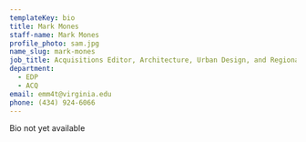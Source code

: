 ```yaml
---
templateKey: bio
title: Mark Mones
staff-name: Mark Mones
profile_photo: sam.jpg
name_slug: mark-mones
job_title: Acquisitions Editor, Architecture, Urban Design, and Regional Books
department:
  - EDP
  - ACQ
email: emm4t@virginia.edu
phone: (434) 924-6066
---
```

Bio not yet available